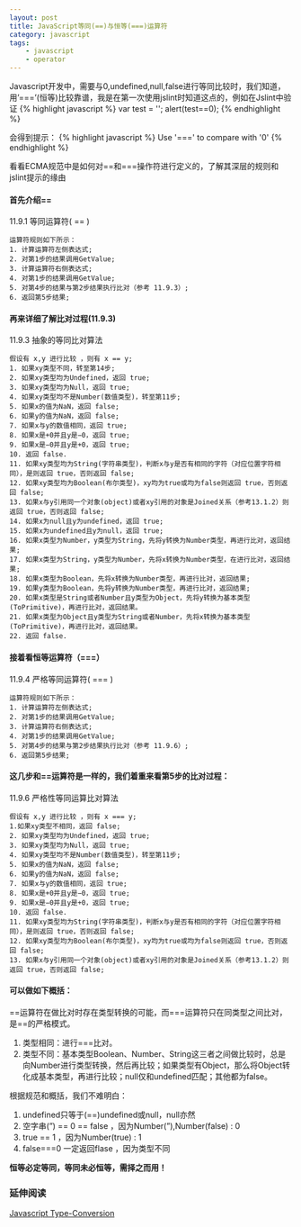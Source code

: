 ```yaml
---
layout: post
title: JavaScript等同(==)与恒等(===)运算符
category: javascript
tags:
    - javascript
    - operator
---
```


Javascript开发中，需要与0,undefined,null,false进行等同比较时，我们知道，用’===’(恒等)比较靠谱，我是在第一次使用jslint时知道这点的，例如在Jslint中验证
{% highlight javascript %}
var test = '';
alert(test==0);
{% endhighlight %}

会得到提示：
{% highlight javascript %}
Use '===' to compare with '0'
{% endhighlight %}

看看ECMA规范中是如何对==和===操作符进行定义的，了解其深层的规则和jslint提示的缘由

#### 首先介绍==
11.9.1 等同运算符( == )

    运算符规则如下所示：
    1. 计算运算符左侧表达式;
    2. 对第1步的结果调用GetValue;
    3. 计算运算符右侧表达式;
    4. 对第1步的结果调用GetValue;
    5. 对第4步的结果与第2步结果执行比对（参考 11.9.3）;
    6. 返回第5步结果;

#### 再来详细了解比对过程(11.9.3)
11.9.3 抽象的等同比对算法

    假设有 x,y 进行比较 ，则有 x == y;
    1. 如果xy类型不同，转至第14步;
    2. 如果xy类型均为Undefined，返回 true;
    3. 如果xy类型均为Null，返回 true;
    4. 如果xy类型均不是Number(数值类型)，转至第11步;
    5. 如果x的值为NaN，返回 false;
    6. 如果y的值为NaN，返回 false;
    7. 如果x与y的数值相同，返回 true;
    8. 如果x是+0并且y是−0，返回 true;
    9. 如果x是−0并且y是+0，返回 true;
    10. 返回 false.
    11. 如果xy类型均为String(字符串类型)，判断x与y是否有相同的字符（对应位置字符相同），是则返回 true，否则返回 false;
    12. 如果xy类型均为Boolean(布尔类型)，xy均为true或均为false则返回 true，否则返回 false;
    13. 如果x与y引用同一个对象(object)或者xy引用的对象是Joined关系（参考13.1.2）则返回 true，否则返回 false;
    14. 如果x为null且y为undefined，返回 true;
    15. 如果x为undefined且y为null，返回 true;
    16. 如果x类型为Number，y类型为String，先将y转换为Number类型，再进行比对，返回结果;
    17. 如果x类型为String，y类型为Number，先将x转换为Number类型，在进行比对，返回结果;
    18. 如果x类型为Boolean，先将x转换为Number类型，再进行比对，返回结果;
    19. 如果y类型为Boolean，先将y转换为Number类型，再进行比对，返回结果;
    20. 如果x类型是String或者Number且y类型为Object，先将y转换为基本类型(ToPrimitive)，再进行比对，返回结果。
    21. 如果x类型为Object且y类型为String或者Number，先将x转换为基本类型(ToPrimitive)，再进行比对，返回结果。
    22. 返回 false.

#### 接着看恒等运算符（===）
11.9.4 严格等同运算符( === )

    运算符规则如下所示：
    1. 计算运算符左侧表达式;
    2. 对第1步的结果调用GetValue;
    3. 计算运算符右侧表达式;
    4. 对第1步的结果调用GetValue;
    5. 对第4步的结果与第2步结果执行比对（参考 11.9.6）;
    6. 返回第5步结果;

#### 这几步和==运算符是一样的，我们着重来看第5步的比对过程：
11.9.6 严格性等同运算比对算法

    假设有 x,y 进行比较 ，则有 x === y;
    1.如果xy类型不相同，返回 false;
    2. 如果xy类型均为Undefined，返回 true;
    3. 如果xy类型均为Null，返回 true;
    4. 如果xy类型均不是Number(数值类型)，转至第11步;
    5. 如果x的值为NaN，返回 false;
    6. 如果y的值为NaN，返回 false;
    7. 如果x与y的数值相同，返回 true;
    8. 如果x是+0并且y是−0，返回 true;
    9. 如果x是−0并且y是+0，返回 true;
    10. 返回 false.
    11. 如果xy类型均为String(字符串类型)，判断x与y是否有相同的字符（对应位置字符相同），是则返回 true，否则返回 false;
    12. 如果xy类型均为Boolean(布尔类型)，xy均为true或均为false则返回 true，否则返回 false;
    13. 如果x与y引用同一个对象(object)或者xy引用的对象是Joined关系（参考13.1.2）则返回 true，否则返回 false;

#### 可以做如下概括：
==运算符在做比对时存在类型转换的可能，而===运算符只在同类型之间比对，是==的严格模式。

1. 类型相同：进行===比对。
2. 类型不同：基本类型Boolean、Number、String这三者之间做比较时，总是向Number进行类型转换，然后再比较；如果类型有Object，那么将Object转化成基本类型，再进行比较；null仅和undefined匹配；其他都为false。

根据规范和概括，我们不难明白：

1. undefined只等于(==)undefined或null，null亦然
1. 空字串(”) == 0 == false ，因为Number(”),Number(false) : 0
1. true == 1 ，因为Number(true) : 1
1. false===0 一定返回flase ，因为类型不同

**恒等必定等同，等同未必恒等，需择之而用！**

### 延伸阅读
<a href="http://www.jibbering.com/faq/faq_notes/type_convert.html#tcNumber" target="_blank">Javascript Type-Conversion</a>

